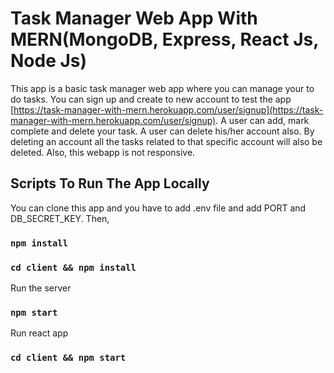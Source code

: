 # Task Manager Web App With MERN(MongoDB, Express, React Js, Node Js)

This app is a basic task manager web app where you can manage your to do tasks. You can sign up and create to new account to test the app [https://task-manager-with-mern.herokuapp.com/user/signup](https://task-manager-with-mern.herokuapp.com/user/signup). A user can add, mark complete and delete your task. A user can delete his/her account also. By deleting an account all the tasks related to that specific account will also be deleted. Also, this webapp is not responsive.

## Scripts To Run The App Locally

You can clone this app and you have to add .env file and add PORT and DB_SECRET_KEY.
Then,

### `npm install`

### `cd client && npm install`

Run the server

### `npm start`

Run react app

### `cd client && npm start`
